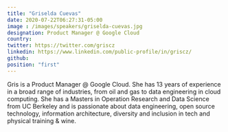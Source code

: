 ```yaml
---
title: "Griselda Cuevas"
date: 2020-07-22T06:27:31-05:00
image : /images/speakers/griselda-cuevas.jpg
designation: Product Manager @ Google Cloud
country: 
twitter: https://twitter.com/griscz
linkedin: https://www.linkedin.com/public-profile/in/griscz/
github: 
position: "first"
---
```


Gris is a Product Manager @ Google Cloud. She has 13 years of experience in a broad range of industries, from oil and gas to data engineering in cloud computing. She has a Masters in Operation Research and Data Science from UC Berkeley and is passionate about data engineering, open source technology, information architecture, diversity and inclusion in tech and physical training & wine.
